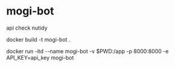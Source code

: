 # mogi-bot
api check nutidy

docker build -t mogi-bot .

docker run -itd --name mogi-bot -v $PWD:/app -p 8000:8000 -e API_KEY=api_key  mogi-bot